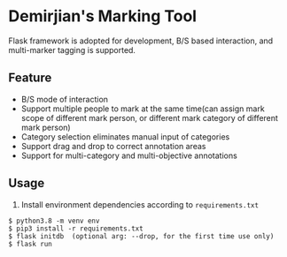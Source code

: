 # Demirjian's Marking Tool

Flask framework is adopted for development, B/S based interaction, and multi-marker tagging is supported.

## Feature
* B/S mode of interaction
* Support multiple people to mark at the same time(can assign mark scope of different mark person, or different mark category of different mark person)
* Category selection eliminates manual input of categories
* Support drag and drop to correct annotation areas
* Support for multi-category and multi-objective annotations


## Usage
1. Install environment dependencies according to `requirements.txt`

```build
$ python3.8 -m venv env
$ pip3 install -r requirements.txt
$ flask initdb  (optional arg: --drop, for the first time use only)
$ flask run
```
